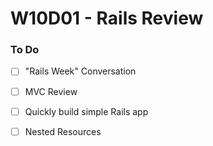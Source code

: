 # W10D01 - Rails Review

### To Do
- [ ] "Rails Week" Conversation
- [ ] MVC Review
- [ ] Quickly build simple Rails app
- [ ] Nested Resources



















